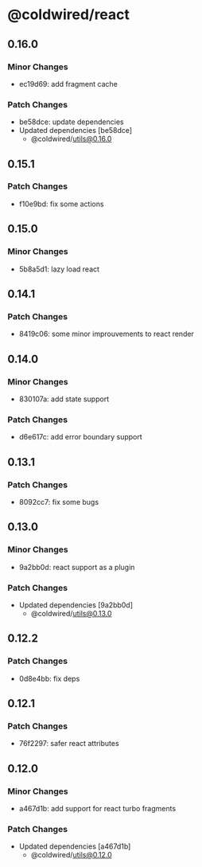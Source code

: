 # @coldwired/react

## 0.16.0

### Minor Changes

- ec19d69: add fragment cache

### Patch Changes

- be58dce: update dependencies
- Updated dependencies [be58dce]
  - @coldwired/utils@0.16.0

## 0.15.1

### Patch Changes

- f10e9bd: fix some actions

## 0.15.0

### Minor Changes

- 5b8a5d1: lazy load react

## 0.14.1

### Patch Changes

- 8419c06: some minor improuvements to react render

## 0.14.0

### Minor Changes

- 830107a: add state support

### Patch Changes

- d6e617c: add error boundary support

## 0.13.1

### Patch Changes

- 8092cc7: fix some bugs

## 0.13.0

### Minor Changes

- 9a2bb0d: react support as a plugin

### Patch Changes

- Updated dependencies [9a2bb0d]
  - @coldwired/utils@0.13.0

## 0.12.2

### Patch Changes

- 0d8e4bb: fix deps

## 0.12.1

### Patch Changes

- 76f2297: safer react attributes

## 0.12.0

### Minor Changes

- a467d1b: add support for react turbo fragments

### Patch Changes

- Updated dependencies [a467d1b]
  - @coldwired/utils@0.12.0
